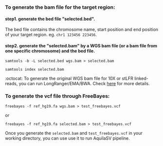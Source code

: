 ### To generate the bam file for the target region:

#### step1. generate the bed file "selected.bed". 
The bed file contains the chromosome name, start position and end position of your target region. eg. `chr1 123456 223456`. 

#### step2. generate the "selected.bam" by a WGS bam file (or a bam file from one specific chromosome) and the bed file. 

`samtools -b -L selected.bed wgs.bam > selected.bam`

`samtools index selected.bam`

:octocat: To generate the original WGS bam file for 10X or stLFR linked-reads, you can run LongRanger/EMA/BWA. 
Check <a href="https://github.com/maiziex/Aquila_stLFR/blob/master/src/How_to_get_bam_and_vcf.md">here</a> for more details. 


### To generate the vcf file through FreeBayes:
`freebayes -f ref_hg19.fa wgs.bam > test_freebayes.vcf`

or 

`freebayes -f ref_hg19.fa selected.bam > test_freebayes.vcf`

Once you generate the `selected.bam` and `test_freebayes.vcf` in your working directory, you can use use it to run AquilaSV pipeline.
